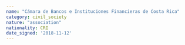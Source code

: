 ```yaml
---
name: "Cámara de Bancos e Instituciones Financieras de Costa Rica"
category: civil_society
nature: "association"
nationality: CRI
date_signed: '2018-11-12'
---
```

    